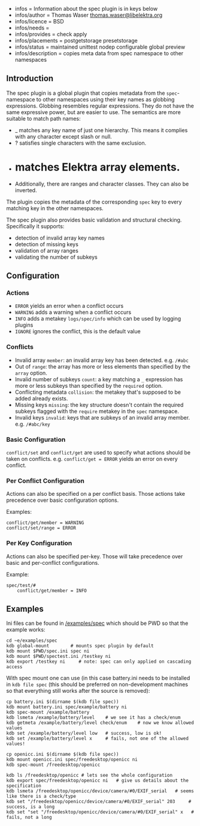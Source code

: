 - infos = Information about the spec plugin is in keys below
- infos/author = Thomas Waser <thomas.waser@libelektra.org>
- infos/licence = BSD
- infos/needs =
- infos/provides = check apply
- infos/placements = postgetstorage presetstorage
- infos/status = maintained unittest nodep configurable global preview
- infos/description = copies meta data from spec namespace to other namespaces

## Introduction

The spec plugin is a global plugin that copies metadata from the `spec`-namespace to other namespaces using their key names as globbing expressions.
Globbing resembles regular expressions. They do not have the same expressive power, but are easier to use. The semantics are more suitable to match path names:

* _ matches any key name of just one hierarchy. This means it complies with any character except slash or null.
* ? satisfies single characters with the same exclusion.
* # matches Elektra array elements.
* Additionally, there are ranges and character classes. They can also be inverted.

The plugin copies the metadata of the corresponding `spec` key to every matching key in the other namespaces.

The spec plugin also provides basic validation and structural checking.
Specifically it supports:

* detection of invalid array key names
* detection of missing keys
* validation of array ranges
* validating the number of subkeys

## Configuration

### Actions

* `ERROR` yields an error when a conflict occurs
* `WARNING` adds a warning when a conflict occurs
* `INFO` adds a metakey `logs/spec/info` which can be used by logging plugins
* `IGNORE` ignores the conflict, this is the default value

### Conflicts

* Invalid array `member`: an invalid array key has been detected. e.g. `/#abc`
* Out of `range`: the array has more or less elements than specified by the `array` option.
* Invalid number of subkeys `count`: a key matching a `_` expression has more or less subkeys than specified by the `required` option.
* Conflicting metadata `collision`: the metakey that's supposed to be added already exists.  
* Missing keys `missing`: the key structure doesn't contain the required subkeys flagged with the `require` metakey in the `spec` namespace.
* Invalid keys `invalid`: keys that are subkeys of an invalid array member. e.g. `/#abc/key`

### Basic Configuration

`conflict/set` and `conflict/get` are used to specify what actions should be taken on conflicts. e.g. `conflict/get = ERROR` yields an error on every conflict.

### Per Conflict Configuration

Actions can also be specified on a per conflict basis. Those actions take precedence over basic configuration options.

Examples: 

    conflict/get/member = WARNING
    conflict/set/range = ERROR

### Per Key Configuration

Actions can also be specified per-key. Those will take precedence over basic and per-conflict configurations.

Example:

    spec/test/#
        conflict/get/member = INFO

## Examples

Ini files can be found in [/examples/spec](/examples/spec) which should be PWD
so that the example works:

    cd ~e/examples/spec
    kdb global-mount        # mounts spec plugin by default
    kdb mount $PWD/spec.ini spec ni
    kdb mount $PWD/spectest.ini /testkey ni
    kdb export /testkey ni     # note: spec can only applied on cascading access

With spec mount one can use (in this case battery.ini needs to be installed in
`kdb file spec` (this should be preferred on non-development machines so that
everything still works after the source is removed):

    cp battery.ini $(dirname $(kdb file spec))
    kdb mount battery.ini spec/example/battery ni
    kdb spec-mount /example/battery
    kdb lsmeta /example/battery/level    # we see it has a check/enum
    kdb getmeta /example/battery/level check/enum    # now we know allowed values
    kdb set /example/battery/level low   # success, low is ok!
    kdb set /example/battery/level x     # fails, not one of the allowed values!

    cp openicc.ini $(dirname $(kdb file spec)) 
    kdb mount openicc.ini spec/freedesktop/openicc ni
    kdb spec-mount /freedesktop/openicc

    kdb ls /freedesktop/openicc # lets see the whole configuration
    kdb export spec/freedesktop/openicc ni   # give us details about the specification
    kdb lsmeta /freedesktop/openicc/device/camera/#0/EXIF_serial   # seems like there is a check/type
    kdb set "/freedesktop/openicc/device/camera/#0/EXIF_serial" 203     # success, is a long
    kdb set "set "/freedesktop/openicc/device/camera/#0/EXIF_serial" x   # fails, not a long

